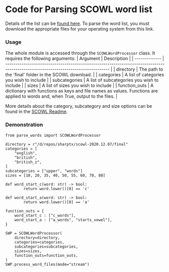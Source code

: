 # Code for Parsing SCOWL word list
 
Details of the list can be [found here](https://github.com/en-wl/wordlist). To parse the word list, you must download the appropriate files for your operating system from this link.

### Usage
The whole module is accessed through the `SCOWLWordProcessor` class.
It requires the following arguments:
| Argument      | Description                                                                                                                       |
| ------------- | --------------------------------------------------------------------------------------------------------------------------------- |
| directory     | The path to the 'final' folder in the SCOWL download.                                                                             |
| categories    | A list of categories you wish to include                                                                                          |
| subcategories | A list of subcategories you wish to include                                                                                       |
| sizes         | A list of sizes you wish to include                                                                                               |
| function_outs | A dictionary with functions as keys and file names as values. Functions are applied to words and, when True, output to the files. |

More details about the category, subcategory and size options can be found in the [SCOWL Readme](http://wordlist.aspell.net/scowl-readme/).

### Demonstration

```
from parse_words import SCOWLWordProcessor

directory = r"/d/repos/sharptx/scowl-2020.12.07/final"
categories = [
    "english",
    "british",
    "british_z",
]
subcategories = ["upper", "words"]
sizes = [10, 20, 35, 40, 50, 55, 60, 70, 80]

def word_start_c(word: str) -> bool:
        return word.lower()[0] == 'c'

def word_start_a(word: str) -> bool:
        return word.lower()[0] == 'a' 

function_outs = {
    word_start_c : ["c_words"],
    word_start_a : ["a_words", "starts_vowel"],
}

SWP = SCOWLWordProcessor(
    directory=directory,
    categories=categories,
    subcategories=subcategories,
    sizes=sizes,
    function_outs=function_outs,
)
SWP.process_word_files(mode="stream")
```